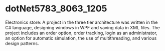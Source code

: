 # dotNet5783_8063_1205

Electronics store:
A project in the three tier architecture was written in the C# language,
designing windows in WPF and saving data in XML files.
The project includes an order option, order tracking, login as an
administrator, an option for automatic simulation, the use of
multithreading, and various design patterns.
